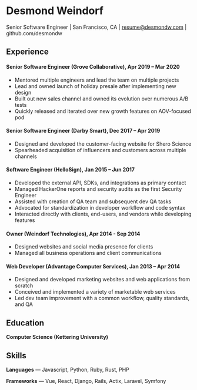 # Desmond Weindorf

Senior Software Engineer | San Francisco, CA | resume@desmondw.com | github.com/desmondw


## Experience

#### Senior Software Engineer (Grove Collaborative), Apr 2019 – Mar 2020
- Mentored multiple engineers and lead the team on multiple projects
- Lead and owned launch of holiday presale after implementing new design
- Built out new sales channel and owned its evolution over numerous A/B tests
- Quickly released and iterated over new growth features on AOV-focused pod

#### Senior Software Engineer (Darby Smart), Dec 2017 – Apr 2019
- Designed and developed the customer-facing website for Shero Science
- Spearheaded acquisition of influencers and customers across multiple channels

#### Software Engineer (HelloSign), Jan 2015 – Jun 2017
- Developed the external API, SDKs, and integrations as primary contact
- Managed HackerOne reports and security audits as the first Security Engineer
- Assisted with creation of QA team and subsequent dev QA tasks
- Advocated for standardization in developer workflow and code syntax
- Interacted directly with clients, end-users, and vendors while developing features

#### Owner (Weindorf Technologies), Apr 2014 - Sep 2014
- Designed websites and social media presence for clients
- Managed all business operations and client communications

#### Web Developer (Advantage Computer Services), Jan 2013 – Apr 2014
- Designed and developed marketing websites and web applications from scratch
- Conceived and implemented a variety of marketable web services
- Led dev team improvement with a common workflow, quality standards, and QA


## Education

__Computer Science (Kettering University)__


## Skills

__Languages__ — Javascript, Python, Ruby, Rust, PHP

__Frameworks__ — Vue, React, Django, Rails, Actix, Laravel, Symfony
